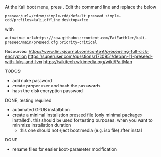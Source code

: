 At the Kali boot menu, press <tab>.
Edit the command line and replace the below

	preseed/url=/cdrom/simple-cdd/default.preseed simple-cdd/profiles=kali,offline desktop=xfce
	
with

	auto=true url=https://raw.githubusercontent.com/FatEarthler/kali-preseed/main/preseed.cfg priority=critical


Resources:
https://www.linuxjournal.com/content/preseeding-full-disk-encryption
https://superuser.com/questions/1730951/debian-11-preseed-with-luks-and-lvm
https://wikitech.wikimedia.org/wiki/PartMan



TODOS:
- add nuke password
- create proper user and hash the passwords
- hash the disk encryption password
 
DONE, testing required
- automated GRUB installation
- create a minimal installation preseed file (only minimal packages installed). this should be used for testing purposes, when you want to minimize installation duration
  - this one should not eject boot media (e.g. iso file) after install

DONE
- rename files for easier boot-parameter modification
